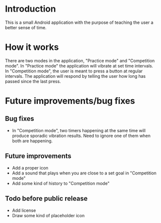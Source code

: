 Introduction
============
This is a small Android application with the purpose of teaching the user
a better sense of time.

How it works
============
There are two modes in the application, "Practice mode" and
"Competition mode". In "Practice mode" the application will vibrate at set
time intervals. In "Competition mode", the user is meant to press a button
at regular intervals. The application will respond by telling the user how
long has passed since the last press.

Future improvements/bug fixes
=============================

Bug fixes
---------
- In "Competition mode", two timers happening at the same time will produce
sporadic vibration results. Need to ignore one of them when both are
happening. 

Future improvements
-------------------
- Add a proper icon
- Add a sound that plays when you are close to a set goal in 
"Competition mode"
- Add some kind of history to "Competition mode"
 
 Todo before public release
 -------------------
 - Add license
 - Draw some kind of placeholder icon
 